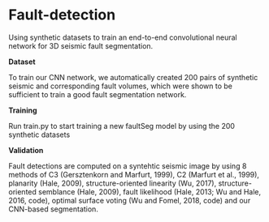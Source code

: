 # **Fault-detection**

Using synthetic datasets to train an end-to-end convolutional neural network for 3D seismic fault segmentation.

**Dataset**

To train our CNN network, we automatically created 200 pairs of synthetic seismic and corresponding fault volumes, which were shown to be sufficient to train a good fault segmentation network.


**Training**

Run train.py to start training a new faultSeg model by using the 200 synthetic datasets


**Validation**

Fault detections are computed on a syntehtic seismic image by using 8 methods of C3 (Gersztenkorn and Marfurt, 1999), C2 (Marfurt et al., 1999), planarity (Hale, 2009), structure-oriented linearity (Wu, 2017), structure-oriented semblance (Hale, 2009), fault likelihood (Hale, 2013; Wu and Hale, 2016, code), optimal surface voting (Wu and Fomel, 2018, code) and our CNN-based segmentation.
